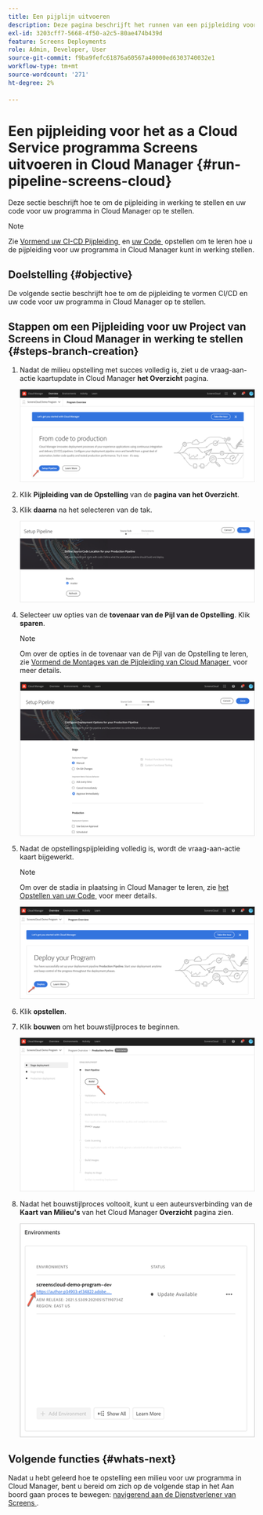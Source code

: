 ```yaml
---
title: Een pijplijn uitvoeren
description: Deze pagina beschrijft het runnen van een pijpleiding voor Screens als project van de Cloud Service in Cloud Manager.
exl-id: 3203cff7-5668-4f50-a2c5-80ae474b439d
feature: Screens Deployments
role: Admin, Developer, User
source-git-commit: f9ba9fefc61876a60567a40000ed6303740032e1
workflow-type: tm+mt
source-wordcount: '271'
ht-degree: 2%

---
```


# Een pijpleiding voor het as a Cloud Service programma Screens uitvoeren in Cloud Manager {#run-pipeline-screens-cloud}

Deze sectie beschrijft hoe te om de pijpleiding in werking te stellen en uw code voor uw programma in Cloud Manager op te stellen.

>[!NOTE]
>Zie [&#x200B; Vormend uw CI-CD Pijpleiding &#x200B;](https://experienceleague.adobe.com/docs/experience-manager-cloud-service/content/implementing/using-cloud-manager/cicd-pipelines/configuring-production-pipelines.html?lang=nl-NL) en [&#x200B; uw Code &#x200B;](https://experienceleague.adobe.com/docs/experience-manager-cloud-service/content/implementing/using-cloud-manager/deploy-code.html?lang=nl-NL) opstellen om te leren hoe u de pijpleiding voor uw programma in Cloud Manager kunt in werking stellen.

## Doelstelling {#objective}

De volgende sectie beschrijft hoe te om de pijpleiding te vormen CI/CD en uw code voor uw programma in Cloud Manager op te stellen.

## Stappen om een Pijpleiding voor uw Project van Screens in Cloud Manager in werking te stellen {#steps-branch-creation}

1. Nadat de milieu opstelling met succes volledig is, ziet u de vraag-aan-actie kaartupdate in Cloud Manager **het Overzicht** pagina.

   ![afbeelding](/help/screens-cloud/assets/onboarding/add-environ3.png)

1. Klik **Pijpleiding van de Opstelling** van de **pagina van het Overzicht**.

1. Klik **daarna** na het selecteren van de tak.

   ![afbeelding](/help/screens-cloud/assets/onboarding/run-pipeline1.png)

1. Selecteer uw opties van de **tovenaar van de Pijl van de Opstelling**. Klik **sparen**.

   >[!NOTE]
   >Om over de opties in de tovenaar van de Pijl van de Opstelling te leren, zie [&#x200B; Vormend de Montages van de Pijpleiding van Cloud Manager &#x200B;](https://experienceleague.adobe.com/docs/experience-manager-cloud-service/content/implementing/using-cloud-manager/cicd-pipelines/configuring-production-pipelines.html?lang=nl-NL) voor meer details.

   ![afbeelding](/help/screens-cloud/assets/onboarding/run-pipeline2-a.png)

1. Nadat de opstellingspijpleiding volledig is, wordt de vraag-aan-actie kaart bijgewerkt.

   >[!NOTE]
   >Om over de stadia in plaatsing in Cloud Manager te leren, zie [&#x200B; het Opstellen van uw Code &#x200B;](https://experienceleague.adobe.com/docs/experience-manager-cloud-service/content/implementing/using-cloud-manager/deploy-code.html?lang=nl-NL) voor meer details.

   ![afbeelding](/help/screens-cloud/assets/onboarding/run-pipeline3.png)

1. Klik **opstellen**.

1. Klik **bouwen** om het bouwstijlproces te beginnen.

   ![afbeelding](/help/screens-cloud/assets/onboarding/run-pipeline4.png)

1. Nadat het bouwstijlproces voltooit, kunt u een auteursverbinding van de **Kaart van Milieu&#39;s** van het Cloud Manager **Overzicht** pagina zien.

   ![afbeelding](/help/screens-cloud/assets/onboarding/run-pipeline5.png)

## Volgende functies {#whats-next}

Nadat u hebt geleerd hoe te opstelling een milieu voor uw programma in Cloud Manager, bent u bereid om zich op de volgende stap in het Aan boord gaan proces te bewegen: [&#x200B; navigerend aan de Dienstverlener van Screens &#x200B;](/help/screens-cloud/configuring/navigating-to-screens-services-provider.md).
